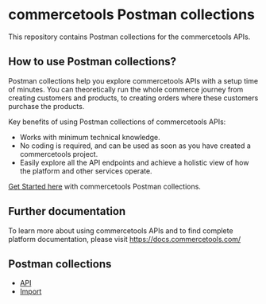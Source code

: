 # commercetools Postman collections

This repository contains Postman collections for the commercetools APIs.

## How to use Postman collections?

Postman collections help you explore commercetools APIs with a setup time of minutes. You can theoretically run the whole commerce journey from creating customers and products, to creating orders where these customers purchase the products.

Key benefits of using Postman collections of commercetools APIs:
* Works with minimum technical knowledge.
* No coding is required, and can be used as soon as you have created a commercetools project.
* Easily explore all the API endpoints and achieve a holistic view of how the platform and other services operate.

[Get Started here](GettingStarted.md) with commercetools Postman collections.

## Further documentation

To learn more about using commercetools APIs and to find complete platform documentation, please visit https://docs.commercetools.com/

## Postman collections 

* [API](api/)
* [Import](import/)
